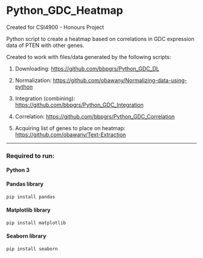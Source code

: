 # Python_GDC_Heatmap

Created for CSI4900 - Honours Project

Python script to create a heatmap based on correlations in GDC expression data of PTEN with other genes.

Created to work with files/data generated by the following scripts:

1. Downloading: https://github.com/bbpgrs/Python_GDC_DL

2. Normalization: https://github.com/obawany/Normalizing-data-using-python

3. Integration (combining): https://github.com/bbpgrs/Python_GDC_Integration

4. Correlation: https://github.com/bbpgrs/Python_GDC_Correlation

5. Acquiring list of genes to place on heatmap: https://github.com/obawany/Text-Extraction

___


### Required to run:

#### Python 3

#### Pandas library

    pip install pandas
    
#### Matplotlib library

    pip install matplotlib
    
#### Seaborn library

    pip install seaborn
